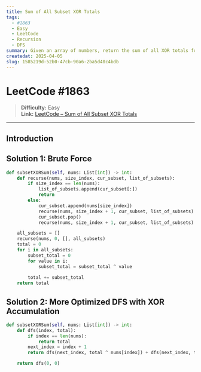 ```yaml
---
title: Sum of All Subset XOR Totals
tags:
  - #1863
  - Easy
  - LeetCode
  - Recursion
  - DFS
summary: Given an array of numbers, return the sum of all XOR totals for every subset of nums.
createdat: 2025-04-05
slug: 1585219d-52b0-47cb-90a6-2ba5d40c4bdb
---
```


# LeetCode #1863

> **Difficulty:** Easy\
> **Link:** [LeetCode – Sum of All Subset XOR Totals](https://leetcode.com/problems/sum-of-all-subset-xor-totals/)

---

## Introduction

## Solution 1: Brute Force

```python
def subsetXORSum(self, nums: List[int]) -> int:
    def recurse(nums, size_index, cur_subset, list_of_subsets):
        if size_index == len(nums):
            list_of_subsets.append(cur_subset[:])
            return
        else:
            cur_subset.append(nums[size_index])
            recurse(nums, size_index + 1, cur_subset, list_of_subsets)
            cur_subset.pop()
            recurse(nums, size_index + 1, cur_subset, list_of_subsets)

    all_subsets = []
    recurse(nums, 0, [], all_subsets)
    total = 0
    for i in all_subsets:
        subset_total = 0
        for value in i:
            subset_total = subset_total ^ value
        
        total += subset_total
    return total
```

## Solution 2: More Optimized DFS with XOR Accumulation

```python
def subsetXORSum(self, nums: List[int]) -> int:
    def dfs(index, total):
        if index == len(nums):
            return total
        next_index = index + 1
        return dfs(next_index, total ^ nums[index]) + dfs(next_index, total)

    return dfs(0, 0)
```
